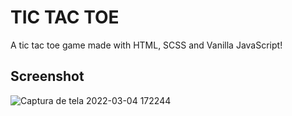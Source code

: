 
# TIC TAC TOE

A tic tac toe game made with HTML, SCSS and Vanilla JavaScript!


## Screenshot

![Captura de tela 2022-03-04 172244](https://user-images.githubusercontent.com/86936050/156836575-9b7dcb92-9fe7-427e-bb6d-209b4233957f.jpg)
